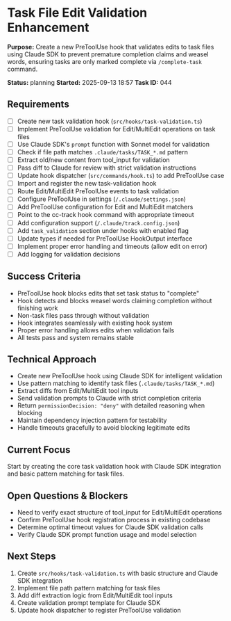 # Task File Edit Validation Enhancement

**Purpose:** Create a new PreToolUse hook that validates edits to task files using Claude SDK to prevent premature completion claims and weasel words, ensuring tasks are only marked complete via `/complete-task` command.

**Status:** planning
**Started:** 2025-09-13 18:57
**Task ID:** 044

## Requirements
- [ ] Create new task validation hook (`src/hooks/task-validation.ts`)
- [ ] Implement PreToolUse validation for Edit/MultiEdit operations on task files
- [ ] Use Claude SDK's `prompt` function with Sonnet model for validation
- [ ] Check if file path matches `.claude/tasks/TASK_*.md` pattern
- [ ] Extract old/new content from tool_input for validation
- [ ] Pass diff to Claude for review with strict validation instructions
- [ ] Update hook dispatcher (`src/commands/hook.ts`) to add PreToolUse case
- [ ] Import and register the new task-validation hook
- [ ] Route Edit/MultiEdit PreToolUse events to task validation
- [ ] Configure PreToolUse in settings (`/.claude/settings.json`)
- [ ] Add PreToolUse configuration for Edit and MultiEdit matchers
- [ ] Point to the cc-track hook command with appropriate timeout
- [ ] Add configuration support (`/.claude/track.config.json`)
- [ ] Add `task_validation` section under hooks with enabled flag
- [ ] Update types if needed for PreToolUse HookOutput interface
- [ ] Implement proper error handling and timeouts (allow edit on error)
- [ ] Add logging for validation decisions

## Success Criteria
- PreToolUse hook blocks edits that set task status to "complete"
- Hook detects and blocks weasel words claiming completion without finishing work
- Non-task files pass through without validation
- Hook integrates seamlessly with existing hook system
- Proper error handling allows edits when validation fails
- All tests pass and system remains stable

## Technical Approach
- Create new PreToolUse hook using Claude SDK for intelligent validation
- Use pattern matching to identify task files (`.claude/tasks/TASK_*.md`)
- Extract diffs from Edit/MultiEdit tool inputs
- Send validation prompts to Claude with strict completion criteria
- Return `permissionDecision: "deny"` with detailed reasoning when blocking
- Maintain dependency injection pattern for testability
- Handle timeouts gracefully to avoid blocking legitimate edits

## Current Focus
Start by creating the core task validation hook with Claude SDK integration and basic pattern matching for task files.

## Open Questions & Blockers
- Need to verify exact structure of tool_input for Edit/MultiEdit operations
- Confirm PreToolUse hook registration process in existing codebase
- Determine optimal timeout values for Claude SDK validation calls
- Verify Claude SDK prompt function usage and model selection

## Next Steps
1. Create `src/hooks/task-validation.ts` with basic structure and Claude SDK integration
2. Implement file path pattern matching for task files
3. Add diff extraction logic from Edit/MultiEdit tool inputs
4. Create validation prompt template for Claude SDK
5. Update hook dispatcher to register PreToolUse validation

<!-- github_issue: 29 -->
<!-- github_url: https://github.com/cahaseler/cc-track/issues/29 -->
<!-- issue_branch: 29-task-file-edit-validation-enhancement -->